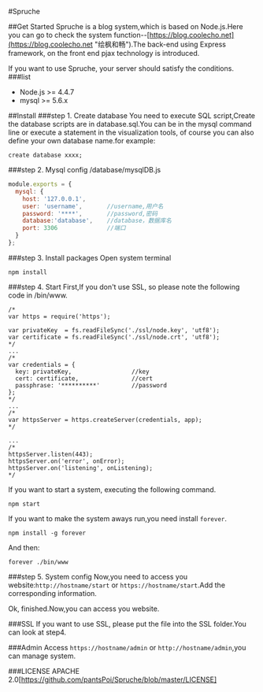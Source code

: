#Spruche

##Get Started
Spruche is a  blog system,which is based on Node.js.Here you can go to check the system function--[https://blog.coolecho.net](https://blog.coolecho.net "绘枫和畅").The back-end using Express framework, on the front end pjax technology is introduced.

If you want to use Spruche, your server should satisfy the conditions.
###list
- Node.js >= 4.4.7
- mysql >= 5.6.x

##Install
###step 1. Create database
You need to execute SQL script,Create the database scripts are in database.sql.You can be in the mysql command line or execute a statement in the visualization tools, of course you can also define your own database name.for example:<br>
```
create database xxxx;
```

###step 2. Mysql config
/database/mysqlDB.js <br>
```js
module.exports = {
  mysql: {
    host: '127.0.0.1', 
    user: 'username',       //username,用户名
    password: '****',       //password,密码
    database:'database',    //database，数据库名
    port: 3306              //端口
  }
};
```
###step 3. Install packages
Open system terminal
```
npm install
```
###step 4. Start
First,If you don't use SSL, so please note the following code in /bin/www.
```
/*
var https = require('https');

var privateKey  = fs.readFileSync('./ssl/node.key', 'utf8');
var certificate = fs.readFileSync('./ssl/node.crt', 'utf8'); 
*/
...
/*
var credentials = {
  key: privateKey,                 //key
  cert: certificate,               //cert
  passphrase: '**********'         //password
};
*/
...
/*
var httpsServer = https.createServer(credentials, app);
*/

...
/*
httpsServer.listen(443);
httpsServer.on('error', onError);
httpsServer.on('listening', onListening);
*/
```
If you want to start a system, executing the following command.
```
npm start
```
If you want to make the system aways run,you need install `forever`.
```
npm install -g forever
```
And then:
```
forever ./bin/www
```
###step 5. System config
Now,you need to access you website:`http://hostname/start` or `https://hostname/start`.Add the corresponding information.

Ok, finished.Now,you can access you website.

###SSL
If you want to use SSL, please put the file into the SSL folder.You can look at step4.
 
###Admin
Access `https://hostname/admin` or `http://hostname/admin`,you can manage system.

###LICENSE
APACHE 2.0[https://github.com/pantsPoi/Spruche/blob/master/LICENSE]